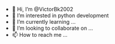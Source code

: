 - 👋 Hi, I’m @VictorBk2002
- 👀 I’m interested in python development
- 🌱 I’m currently learning ...
- 💞️ I’m looking to collaborate on ...
- 📫 How to reach me ...

<!---
VictorBk2002/VictorBk2002 is a ✨ special ✨ repository because its `README.md` (this file) appears on your GitHub profile.
You can click the Preview link to take a look at your changes.
--->
